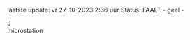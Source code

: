 laatste update: 
vr 27-10-2023  2:36   uur 
Status: FAALT - geel - 
<div class="service R">J</div><div class="service Y">microstation</div>